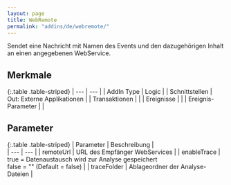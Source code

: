 ```yaml
---
layout: page
title: WebRemote
permalink: "addins/de/webremote/"
---
```


Sendet eine Nachricht mit Namen des Events und den dazugehörigen Inhalt an einen angegebenen WebService.

## Merkmale

{:.table .table-striped}
| --- | --- |
| AddIn Type | Logic |
| Schnittstellen | Out: Externe Applikationen |
| Transaktionen |  |
| Ereignisse |  |
| Ereignis-Parameter |  |


## Parameter

{:.table .table-striped}
| Parameter | Beschreibung |                      
| --- | --- |
| remoteUrl | URL des Empfänger WebServices |
| enableTrace | true = Datenaustausch wird zur Analyse gespeichert<br />false = "" (Default = false) |
| traceFolder | Ablageordner der Analyse-Dateien |


<!-- 
## Anwendungsbeispiele 

ToDo
-->